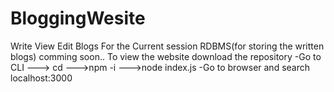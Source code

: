 # BloggingWesite
Write View Edit Blogs For the Current session
RDBMS(for storing the written blogs) comming soon..
To view the website download the repository
-Go to CLI
---> cd <to the downloaded folder>
--->npm -i
--->node index.js
-Go to browser and search localhost:3000
